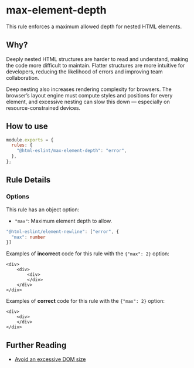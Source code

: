 # max-element-depth

This rule enforces a maximum allowed depth for nested HTML elements.

## Why?

Deeply nested HTML structures are harder to read and understand, making the code more difficult to maintain. Flatter structures are more intuitive for developers, reducing the likelihood of errors and improving team collaboration.

Deep nesting also increases rendering complexity for browsers. The browser’s layout engine must compute styles and positions for every element, and excessive nesting can slow this down — especially on resource-constrained devices.

## How to use

```js,.eslintrc.js
module.exports = {
  rules: {
    "@html-eslint/max-element-depth": "error",
  },
};
```

## Rule Details

### Options

This rule has an object option:

- `"max"`: Maximum element depth to allow.

```ts
"@html-eslint/element-newline": ["error", {
  "max": number
}]
```

Examples of **incorrect** code for this rule with the `{"max": 2}` option:

```html,incorrect
<div>
    <div>
        <div>
        </div>
    </div>
</div>
```

Examples of **correct** code for this rule with the `{"max": 2}` option:

```html,correct
<div>
    <div>
    </div>
</div>
```

## Further Reading

- [Avoid an excessive DOM size](https://developer.chrome.com/docs/lighthouse/performance/dom-size)
